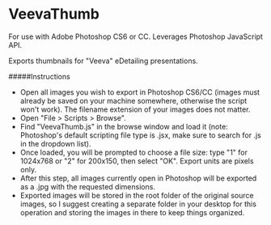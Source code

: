 VeevaThumb
==========

For use with Adobe Photoshop CS6 or CC. Leverages Photoshop JavaScript API.

Exports thumbnails for "Veeva" eDetailing presentations.

#####Instructions

* Open all images you wish to export in Photoshop CS6/CC (images must already be saved on your machine somewhere, otherwise the script won't work). The filename extension of your images does not matter.
* Open "File > Scripts > Browse".
* Find "VeevaThumb.js" in the browse window and load it (note: Photoshop's default scripting file type is .jsx, make sure to search for .js in the dropdown list).
* Once loaded, you will be prompted to choose a file size: type "1" for 1024x768 or "2" for 200x150, then select "OK". Export units are pixels only.
* After this step, all images currently open in Photoshop will be exported as a .jpg with the requested dimensions.
* Exported images will be stored in the root folder of the original source images, so I suggest creating a separate folder in your desktop for this operation and storing the images in there to keep things organized.
